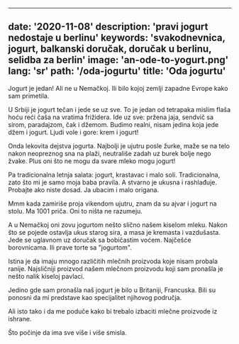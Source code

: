 ---
date: '2020-11-08'
description: 'pravi jogurt nedostaje u berlinu'
keywords: 'svakodnevnica, jogurt, balkanski doručak, doručak u berlinu, selidba za berlin'
image: 'an-ode-to-yogurt.png'
lang: 'sr'
path: '/oda-jogurtu'
title: 'Oda jogurtu'
------
Jogurt je jedan! Ali ne u Nemačkoj. Ili bilo kojoj zemlji zapadne Evrope kako sam primetila.

U Srbiji je jogurt tečan i jede se uz sve. To je jedan od tetrapaka mislim flaša hoću reći čaša na vratima frižidera. Ide uz sve: pržena jaja, sendvič sa sirom, paradajzom, čak i džemom. Budimo realni, nisam jedina koja jede džem i jogurt. Ljudi vole i gore: krem i jogurt!

Onda lekovita dejstva jogurta. Najbolji je ujutru posle žurke, maže se na telo nakon neopreznog sna na plaži, neutrališe zadah uz burek bolje nego žvake. Plus oni što ne mogu da svare mleko mogu jogurt!

Pa tradicionalna letnja salata: jogurt, krastavac i malo soli. Tradicionalna, zato što mi je samo moja baba pravila. A stvarno je ukusna i rashlađuje. Probajte ako niste dosad. Ja ubacim i malo origana.

Mmm kada zamiriše proja vikendom ujutru, znam da su ajvar i jogurt na stolu. Ma 1001 priča. Oni to ništa ne razumeju.

A u Nemačkoj oni zovu jogurtom nešto slično našem kiselom mleku. Nakon što se pojede ostavlja ukus starog sira, a masa je kremasta i vazdušasta. Jede se uglavnom uz doručak sa bobičastim voćem. Najčešće borovnicama. Ili prave torte sa "jogurtom".

Istina je da imaju mnogo različitih mlečnih proizvoda koje nisam probala ranije. Najsličniji proizvod našem mlečnom proizvodu koji sam pronašla je nešto nalik kiseloj pavlaci.

Jedino gde sam pronašla naš jogurt je bilo u Britaniji, Francuska. Bili su ponosni da mi predstave kao specijalitet njihovog područja.

Ali isto tako i da me poduče kako bi trebalo izbaciti mlečne proizvode iz ishrane.

Što počinje da ima sve više i više smisla.

